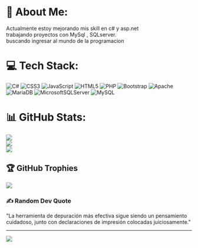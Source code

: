 # 💫 About Me:
Actualmente estoy mejorando mis skill en c# y asp.net <br>trabajando proyectos con MySql , SQLserver.<br>buscando  ingresar al mundo de la programacion


# 💻 Tech Stack:
![C#](https://img.shields.io/badge/c%23-%23239120.svg?style=flat&logo=c-sharp&logoColor=white) ![CSS3](https://img.shields.io/badge/css3-%231572B6.svg?style=flat&logo=css3&logoColor=white) ![JavaScript](https://img.shields.io/badge/javascript-%23323330.svg?style=flat&logo=javascript&logoColor=%23F7DF1E) ![HTML5](https://img.shields.io/badge/html5-%23E34F26.svg?style=flat&logo=html5&logoColor=white) ![PHP](https://img.shields.io/badge/php-%23777BB4.svg?style=flat&logo=php&logoColor=white) ![Bootstrap](https://img.shields.io/badge/bootstrap-%23563D7C.svg?style=flat&logo=bootstrap&logoColor=white) ![Apache](https://img.shields.io/badge/apache-%23D42029.svg?style=flat&logo=apache&logoColor=white) ![MariaDB](https://img.shields.io/badge/MariaDB-003545?style=flat&logo=mariadb&logoColor=white) ![MicrosoftSQLServer](https://img.shields.io/badge/Microsoft%20SQL%20Sever-CC2927?style=flat&logo=microsoft%20sql%20server&logoColor=white) ![MySQL](https://img.shields.io/badge/mysql-%2300f.svg?style=flat&logo=mysql&logoColor=white)
# 📊 GitHub Stats:
![](https://github-readme-stats.vercel.app/api?username=jpkuro&theme=dracula&hide_border=false&include_all_commits=true&count_private=true)<br/>
![](https://github-readme-streak-stats.herokuapp.com/?user=jpkuro&theme=dracula&hide_border=false)<br/>
![](https://github-readme-stats.vercel.app/api/top-langs/?username=jpkuro&theme=dracula&hide_border=false&include_all_commits=true&count_private=true&layout=compact)

## 🏆 GitHub Trophies
![](https://github-profile-trophy.vercel.app/?username=jpkuro&theme=dracula&no-frame=false&no-bg=true&margin-w=4)

### ✍️ Random Dev Quote
"La herramienta de depuración más efectiva sigue siendo un pensamiento cuidadoso, junto con declaraciones de impresión colocadas juiciosamente."

---
[![](https://visitcount.itsvg.in/api?id=jpkuro&icon=3&color=1)](https://visitcount.itsvg.in)

<!-- Proudly created with GPRM ( https://gprm.itsvg.in ) -->

